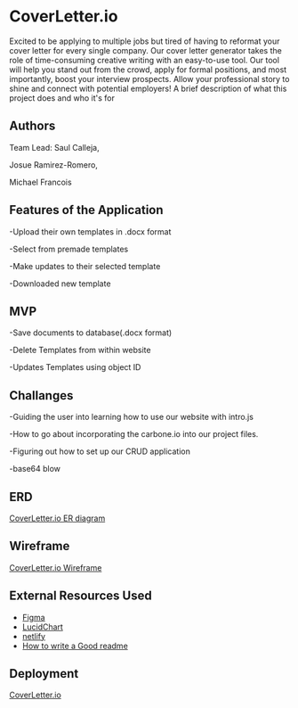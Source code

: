 
# CoverLetter.io

Excited to be applying to multiple jobs but tired of having to reformat your cover letter for every single company. Our cover letter generator takes the role of time-consuming creative writing with an easy-to-use tool. Our tool will help you stand out from the crowd, apply for formal positions, and most importantly, boost your interview prospects. Allow your professional story to shine and connect with potential employers!
A brief description of what this project does and who it's for


## Authors

Team Lead: Saul Calleja,

Josue Ramirez-Romero,

Michael Francois

## Features of the Application

-Upload their own templates in .docx format

-Select from premade templates

-Make updates to their selected template

-Downloaded new template

## MVP
-Save documents to database(.docx format)

-Delete Templates from within website

-Updates Templates using object ID

## Challanges

-Guiding the user into learning how to use our website with intro.js

-How to go about incorporating the carbone.io into our project files. 

-Figuring out how to set up our CRUD application

-base64 blow

## ERD 

[CoverLetter.io ER diagram](https://lucid.app/lucidchart/fea538f1-5d83-4197-a2e8-be3385a0864b/edit?viewport_loc=-23%2C-34%2C2994%2C1495%2C0_0&invitationId=inv_3e9f913d-9275-4c01-a282-5f61b4cb4618#)
## Wireframe

[CoverLetter.io Wireframe](https://www.figma.com/file/FMmyVqyDDNWXg1JeAz4LlW/Dashboard-ui?node-id=0%3A1)
## External Resources Used

 - [Figma](https://www.figma.com/)
 - [LucidChart](https://www.lucidchart.com/pages/)
 - [netlify](https://www.netlify.com/)
 - [How to write a Good readme](https://bulldogjob.com/news/449-how-to-write-a-good-readme-for-your-github-project)


## Deployment

[CoverLetter.io](https://cover-letter-io.netlify.app/)



